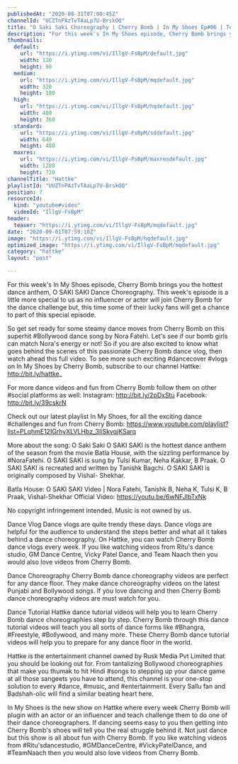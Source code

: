 ```yaml
---
publishedAt: "2020-08-31T07:00:45Z"
channelId: "UCZTnPAzTvTAaLp7U-BrskOQ"
title: "O Saki Saki Choreography | Cherry Bomb | In My Shoes Ep#06 | Teacher's Day Special | Hattke"
description: "For this week's In My Shoes episode, Cherry Bomb brings you the hottest dance anthem, O SAKI SAKI Dance Choreography.  This week's episode is a little more special to us as no influencer or actor will join Cherry Bomb for the dance challenge but, this time some of their lucky fans will get a chance to part of this special episode. \n\nSo get set ready for some steamy dance moves from Cherry Bomb on this superhit #Bollywood dance song by Nora Fatehi. Let's see if our bomb girls can match Nora's energy or not! So if you are also excited to know what goes behind the scenes of this passionate Cherry Bomb dance vlog, then watch ahead this full video. To see more such exciting #dancecover #vlogs on In My Shoes by Cherry Bomb, subscribe to our channel Hattke: http://bit.ly/hattke_\n\nFor more dance videos and fun from Cherry Bomb follow them on other #social platforms as well:\nInstagram: http://bit.ly/2pDxStu\nFacebook: http://bit.ly/39cskrN\n\nCheck out our latest playlist In My Shoes, for all the exciting dance #challenges and fun from Cherry Bomb: https://www.youtube.com/playlist?list=PLqhmE12IGrhyXLVLHbz_3IiSkvqjKSarq\n\nMore about the song: O Saki Saki\nO SAKI SAKI is the hottest dance anthem of the season from the movie Batla House, with the sizzling performance by #NoraFatehi. O SAKI SAKI is sung by Tulsi Kumar, Neha Kakkar, B Praak. O SAKI SAKI is recreated and written by Tanishk Bagchi. O SAKI SAKI is originally composed by Vishal- Shekhar. \n\nBatla House: O SAKI SAKI Video | Nora Fatehi, Tanishk B, Neha K, Tulsi K, B Praak, Vishal-Shekhar\nOfficial Video: https://youtu.be/6wNFJIbTxNk\n\nNo copyright infringement intended. Music is not owned by us.\n\nDance Vlog\nDance vlogs are quite trendy these days. Dance vlogs are helpful for the audience to understand the steps better and what all it takes behind a dance choreography. On Hattke, you can watch Cherry Bomb dance vlogs every week. If you like watching videos from Ritu's dance studio, GM Dance Centre, Vicky Patel Dance, and Team Naach then you would also love videos from Cherry Bomb.\n\nDance Choreography\nCherry Bomb dance choreography videos are perfect for any dance floor. They make dance choreography videos on the latest Punjabi and Bollywood songs. If you love dancing and then Cherry Bomb dance choreography videos are must watch for you.\n\nDance Tutorial\nHattke dance tutorial videos will help you to learn Cherry Bomb dance choreographies step by step. Cherry Bomb through this dance tutorial videos will teach you all sorts of dance forms like #Bhangra, #Freestyle, #Bollywood, and many more. These Cherry Bomb dance tutorial videos will help you to prepare for any dance floor in the world. \n\nHattke is the entertainment channel owned by Rusk Media Pvt Limited that you should be looking out for. From tantalizing Bollywood choreographies that make you thumak to hit Hindi #songs to stepping up your dance game at all those sangeets you have to attend, this channel is your one-stop solution to every #dance, #music, and #entertainment. Every Sallu fan and Badshah-olic will find a similar beating heart here.\n\nIn My Shoes is the new show on Hattke where every week Cherry Bomb will plugin with an actor or an influencer and teach challenge them to do one of their dance choreographers. If dancing seems easy to you then getting into Cherry Bomb's shoes will tell you the real struggle behind it. Not just dance but this show is all about fun with Cherry Bomb. If you like watching videos from #Ritu'sdancestudio, #GMDanceCentre, #VickyPatelDance, and #TeamNaach then you would also love videos from Cherry Bomb."
thumbnails:
  default:
    url: "https://i.ytimg.com/vi/IllgV-FsBpM/default.jpg"
    width: 120
    height: 90
  medium:
    url: "https://i.ytimg.com/vi/IllgV-FsBpM/mqdefault.jpg"
    width: 320
    height: 180
  high:
    url: "https://i.ytimg.com/vi/IllgV-FsBpM/hqdefault.jpg"
    width: 480
    height: 360
  standard:
    url: "https://i.ytimg.com/vi/IllgV-FsBpM/sddefault.jpg"
    width: 640
    height: 480
  maxres:
    url: "https://i.ytimg.com/vi/IllgV-FsBpM/maxresdefault.jpg"
    width: 1280
    height: 720
channelTitle: "Hattke"
playlistId: "UUZTnPAzTvTAaLp7U-BrskOQ"
position: 7
resourceId:
  kind: "youtube#video"
  videoId: "IllgV-FsBpM"
header:
  teaser: "https://i.ytimg.com/vi/IllgV-FsBpM/mqdefault.jpg"
date: "2020-09-01T07:59:10Z"
image: "https://i.ytimg.com/vi/IllgV-FsBpM/hqdefault.jpg"
optimized_image: "https://i.ytimg.com/vi/IllgV-FsBpM/mqdefault.jpg"
category: "hattke"
layout: "post"

---
```

For this week's In My Shoes episode, Cherry Bomb brings you the hottest dance anthem, O SAKI SAKI Dance Choreography.  This week's episode is a little more special to us as no influencer or actor will join Cherry Bomb for the dance challenge but, this time some of their lucky fans will get a chance to part of this special episode. 

So get set ready for some steamy dance moves from Cherry Bomb on this superhit #Bollywood dance song by Nora Fatehi. Let's see if our bomb girls can match Nora's energy or not! So if you are also excited to know what goes behind the scenes of this passionate Cherry Bomb dance vlog, then watch ahead this full video. To see more such exciting #dancecover #vlogs on In My Shoes by Cherry Bomb, subscribe to our channel Hattke: http://bit.ly/hattke_

For more dance videos and fun from Cherry Bomb follow them on other #social platforms as well:
Instagram: http://bit.ly/2pDxStu
Facebook: http://bit.ly/39cskrN

Check out our latest playlist In My Shoes, for all the exciting dance #challenges and fun from Cherry Bomb: https://www.youtube.com/playlist?list=PLqhmE12IGrhyXLVLHbz_3IiSkvqjKSarq

More about the song: O Saki Saki
O SAKI SAKI is the hottest dance anthem of the season from the movie Batla House, with the sizzling performance by #NoraFatehi. O SAKI SAKI is sung by Tulsi Kumar, Neha Kakkar, B Praak. O SAKI SAKI is recreated and written by Tanishk Bagchi. O SAKI SAKI is originally composed by Vishal- Shekhar. 

Batla House: O SAKI SAKI Video | Nora Fatehi, Tanishk B, Neha K, Tulsi K, B Praak, Vishal-Shekhar
Official Video: https://youtu.be/6wNFJIbTxNk

No copyright infringement intended. Music is not owned by us.

Dance Vlog
Dance vlogs are quite trendy these days. Dance vlogs are helpful for the audience to understand the steps better and what all it takes behind a dance choreography. On Hattke, you can watch Cherry Bomb dance vlogs every week. If you like watching videos from Ritu's dance studio, GM Dance Centre, Vicky Patel Dance, and Team Naach then you would also love videos from Cherry Bomb.

Dance Choreography
Cherry Bomb dance choreography videos are perfect for any dance floor. They make dance choreography videos on the latest Punjabi and Bollywood songs. If you love dancing and then Cherry Bomb dance choreography videos are must watch for you.

Dance Tutorial
Hattke dance tutorial videos will help you to learn Cherry Bomb dance choreographies step by step. Cherry Bomb through this dance tutorial videos will teach you all sorts of dance forms like #Bhangra, #Freestyle, #Bollywood, and many more. These Cherry Bomb dance tutorial videos will help you to prepare for any dance floor in the world. 

Hattke is the entertainment channel owned by Rusk Media Pvt Limited that you should be looking out for. From tantalizing Bollywood choreographies that make you thumak to hit Hindi #songs to stepping up your dance game at all those sangeets you have to attend, this channel is your one-stop solution to every #dance, #music, and #entertainment. Every Sallu fan and Badshah-olic will find a similar beating heart here.

In My Shoes is the new show on Hattke where every week Cherry Bomb will plugin with an actor or an influencer and teach challenge them to do one of their dance choreographers. If dancing seems easy to you then getting into Cherry Bomb's shoes will tell you the real struggle behind it. Not just dance but this show is all about fun with Cherry Bomb. If you like watching videos from #Ritu'sdancestudio, #GMDanceCentre, #VickyPatelDance, and #TeamNaach then you would also love videos from Cherry Bomb.